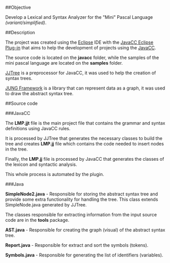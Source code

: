 ##Objective

Develop a Lexical and Syntax Analyzer for the "Mini" Pascal Language _(variant/simplified)_.

##Description

The project was created using the [Eclipse](http://www.eclipse.org/) IDE with the [JavaCC Eclipse Plug-in](http://eclipse-javacc.sourceforge.net/) that aims to help the development of projects using the [JavaCC](http://javacc.java.net/).

The source code is located on the **javacc** folder, while the samples of the mini pascal language are located on the **samples** folder.

[JJTree](http://javacc.java.net/doc/JJTree.html) is a preprocessor for JavaCC, it was used to help the creation of syntax trees.

[JUNG Framework](http://jung.sourceforge.net/) is a library that can represent data as a graph, it was used to draw the abstract syntax tree.

##Source code

###JavaCC

The **LMP.jjt** file is the main project file that contains the grammar and syntax definitions using JavaCC rules. 

It is processed by JJTree that generates the necessary classes to build the tree and creates **LMP.jj** file which contains the code needed to insert nodes in the tree.

Finally, the **LMP.jj** file is processed by JavaCC that generates the classes of the lexicon and syntactic analysis.

This whole process is automated by the plugin.

###Java

**SimpleNode2.java** - Responsible for storing the abstract syntax tree and provide some extra functionality for handling the tree. This class extends SimpleNode.java generated by JJTree.

The classes responsible for extracting information from the input source code are in the **tools** package.

**AST.java** - Responsible for creating the graph (visual) of the abstract syntax tree.

**Report.java** - Responsible for extract and sort the symbols (tokens).

**Symbols.java** - Responsible for generating the list of identifiers (variables).
